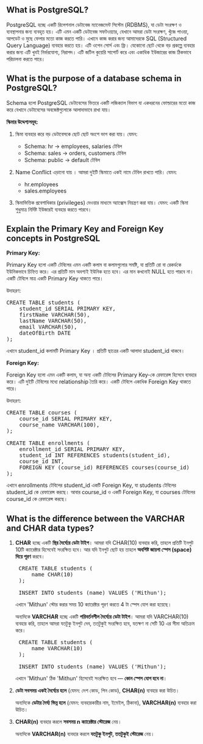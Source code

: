 ## What is PostgreSQL?
PostgreSQL হচ্ছে একটি  রিলেশনাল ডেটাবেজ ম্যানেজমেন্ট সিস্টেম (RDBMS), যা ডেটা সংরক্ষণ ও ব্যবস্থাপনার জন্য ব্যবহৃত হয়। এটি এমন একটি ডেটাবেজ সফটওয়্যার, যেখানে আমরা ডেটা সংরক্ষণ, খুঁজে পাওয়া, আপডেট ও মুছে ফেলার মতো কাজ করতে পারি। এখানে কাজ করার জন্য আমাদেরকে SQL (Structured Query Language) ব্যবহার করতে হয়। এটি ওপেন সোর্স এবং ফ্রি। যেকোনো ছোট থেকে বড় প্রকল্পে ব্যবহার করার জন্য এটি খুবই নির্ভরযোগ্য, নিরাপদ। এটি জটিল কুয়েরি সাপোর্ট করে এবং একাধিক ইউজারের কাজ ঠিকভাবে পরিচালনা করতে পারে।


## What is the purpose of a database schema in PostgreSQL?
Schema হলো PostgreSQL ডেটাবেসের ভিতরে একটি লজিক্যাল বিভাগ যা একধরনের ফোল্ডারের মতো কাজ করে যেখানে ডেটাবেসের অবজেক্টগুলোকে আলাদাভাবে রাখা যায়।

**স্কিমার উদ্দেশ্যসমূহ:**
1. স্কিমা ব্যবহার করে বড় ডেটাবেসকে ছোট ছোট অংশে ভাগ করা যায়। যেমন:
    - Schema: hr      → employees, salaries টেবিল
    - Schema: sales   → orders, customers টেবিল
    - Schema: public  → default টেবিল

2. Name Conflict এড়ানো যায় । আমরা দুইটি স্কিমাতে একই নামে টেবিল রাখতে পারি। যেমন:
    - hr.employees
    - sales.employees

3. স্কিমাভিত্তিক প্রবেশাধিকার (privileges) দেওয়ার মাধ্যমে অ্যাক্সেস নিয়ন্ত্রণ করা যায়।
    যেমন: একটি স্কিমা শুধুমাত্র নির্দিষ্ট ইউজারই ব্যবহার করতে পারবে।


## Explain the Primary Key and Foreign Key concepts in PostgreSQL

**Primary Key:**

Primary Key হলো একটি টেবিলের এমন একটি কলাম বা কলামগুলোর সমষ্টি, যা প্রতিটি রো বা রেকর্ডকে ইউনিকভাবে চিহ্নিত করে। এর প্রতিটি মান অবশ্যই ইউনিক হতে হবে। এর মান কখনোই NULL হতে পারবে না। একটি টেবিলে মাত্র একটি Primary Key থাকতে পারে।

উদাহরণ:
<pre>
CREATE TABLE students (
    student_id SERIAL PRIMARY KEY,
    firstName VARCHAR(50),
    lastName VARCHAR(50),
    email VARCHAR(50),
    dateOfBirth DATE
); </pre>
এখানে student_id কলামটি Primary Key । প্রতিটি ছাত্রের একটি আলাদা student_id থাকবে।

**Foreign Key:**

Foreign Key হলো এমন একটি কলাম, যা অন্য একটি টেবিলের Primary Key-কে রেফারেন্স হিসেবে ব্যবহার করে। এটি দুইটি টেবিলের মধ্যে relationship তৈরি করে। একটি টেবিলে একাধিক Foreign Key থাকতে পারে।

উদাহরণ:
<pre>
CREATE TABLE courses (
    course_id SERIAL PRIMARY KEY,
    course_name VARCHAR(100),
);

CREATE TABLE enrollments (
    enrollment_id SERIAL PRIMARY KEY,
    student_id INT REFERENCES students(student_id),
    course_id INT,
    FOREIGN KEY (course_id) REFERENCES courses(course_id)
); </pre>

এখানে enrollments টেবিলের student_id একটি Foreign Key, যা students টেবিলের student_id কে রেফারেন্স করছে। আবার course_id ও একটি Foreign Key, যা courses টেবিলের course_id কে রেফারেন্স করছে।



## What is the difference between the VARCHAR and CHAR data types?

1. **CHAR** হচ্ছে একটি **স্থির দৈর্ঘ্যের ডেটা টাইপ**। আমরা যদি CHAR(10) ব্যবহার করি, তাহলে প্রতিটি ইনপুট 10টি ক্যারেক্টার হিসেবেই সংরক্ষিত হবে। আর যদি ইনপুট ছোট হয় তাহলে **অবশিষ্ট জায়গা স্পেস (space) দিয়ে পূরণ** করবে।
    <pre>
    CREATE TABLE students (
        name CHAR(10)
    );

    INSERT INTO students (name) VALUES ('Mithun'); </pre>

    এখানে 'Mithun' স্টোর করার সময় 10 ক্যারেক্টার পূরণ করতে 4 টা স্পেস যোগ করা হয়েছে।
  
    অন্যদিকে **VARCHAR** হচ্ছে একটি **পরিবর্তনশীল দৈর্ঘ্যের ডেটা টাইপ**। আমরা যদি VARCHAR(10) ব্যবহার করি, তাহলে  আমরা যতটুকু ইনপুট দেব, ততটুকুই সংরক্ষিত হবে, যতক্ষণ না সেটি 10 এর সীমা অতিক্রম করে।

    <pre>
    CREATE TABLE students (
        name VARCHAR(10)
    );

    INSERT INTO students (name) VALUES ('Mithun'); </pre>

    এখানে 'Mithun' ঠিক 'Mithun' হিসেবেই সংরক্ষিত হবে — **কোন স্পেস যোগ হবে না**।


2. **ডেটা সবসময় একই দৈর্ঘ্যের হলে** (যেমন: দেশ কোড, পিন কোড),  **CHAR(n)** ব্যবহার করা উচিত।

    অন্যদিকে **ডেটার দৈর্ঘ্য ভিন্ন হলে** (যেমন: ব্যবহারকারীর নাম, ইমেইল, ঠিকানা),  **VARCHAR(n)** ব্যবহার করা উচিত।

3. **CHAR(n)** ব্যবহার করলে **সবসময় n ক্যারেক্টার স্টোরেজ** নেয়। 

    অন্যদিকে **VARCHAR(n)** ব্যবহার করলে **যতটুকু ইনপুট, ততটুকুই স্টোরেজ** নেয়।


